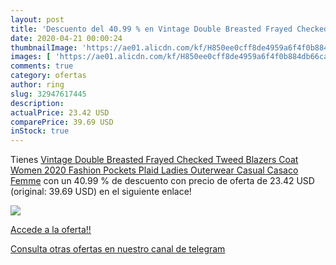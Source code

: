 ```yaml
---
layout: post
title: 'Descuento del 40.99 % en Vintage Double Breasted Frayed Checked T'
date: 2020-04-21 00:00:24
thumbnailImage: 'https://ae01.alicdn.com/kf/H850ee0cff8de4959a6f4f0b884db66ca7/Vintage-Double-Breasted-Frayed-Checked-Tweed-Blazers-Coat-Women-2020-Fashion-Pockets-Plaid-Ladies-Outerwear-Casual.jpg_350x350._SL200_.jpg'
images: [ 'https://ae01.alicdn.com/kf/H850ee0cff8de4959a6f4f0b884db66ca7/Vintage-Double-Breasted-Frayed-Checked-Tweed-Blazers-Coat-Women-2020-Fashion-Pockets-Plaid-Ladies-Outerwear-Casual.jpg_350x350._SL200_.jpg' ]
comments: true
category: ofertas
author: ring
slug: 32947617445
description:
actualPrice: 23.42 USD
comparePrice: 39.69 USD
inStock: true
---
```


Tienes [Vintage Double Breasted Frayed Checked Tweed Blazers Coat Women 2020 Fashion Pockets Plaid Ladies Outerwear Casual Casaco Femme](https://www.amazon.com/dp/32947617445/?tag=redken08-20) con un 40.99 % de descuento con precio de oferta de 23.42 USD (original: 39.69 USD) en el siguiente enlace!

[![](https://ae01.alicdn.com/kf/H850ee0cff8de4959a6f4f0b884db66ca7/Vintage-Double-Breasted-Frayed-Checked-Tweed-Blazers-Coat-Women-2020-Fashion-Pockets-Plaid-Ladies-Outerwear-Casual.jpg_350x350._SL200_.jpg)](https://www.amazon.com/dp/32947617445/?tag=redken08-20)

[Accede a la oferta!!](https://www.amazon.com/dp/32947617445/?tag=redken08-20)

[Consulta otras ofertas en nuestro canal de telegram](https://t.me/s/ofertas25)
